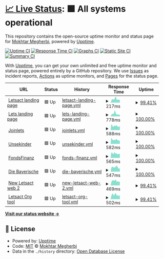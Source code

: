 # [📈 Live Status](https://emothek.github.io/lets_upptime): <!--live status--> **🟩 All systems operational**

This repository contains the open-source uptime monitor and status page for [Mokhtar Megherbi](https://emothek.github.io/lets_upptime), powered by [Upptime](https://github.com/upptime/upptime).

[![Uptime CI](https://github.com/emothek/lets_upptime/workflows/Uptime%20CI/badge.svg)](https://github.com/emothek/lets_upptime/actions?query=workflow%3A%22Uptime+CI%22)
[![Response Time CI](https://github.com/emothek/lets_upptime/workflows/Response%20Time%20CI/badge.svg)](https://github.com/emothek/lets_upptime/actions?query=workflow%3A%22Response+Time+CI%22)
[![Graphs CI](https://github.com/emothek/lets_upptime/workflows/Graphs%20CI/badge.svg)](https://github.com/emothek/lets_upptime/actions?query=workflow%3A%22Graphs+CI%22)
[![Static Site CI](https://github.com/emothek/lets_upptime/workflows/Static%20Site%20CI/badge.svg)](https://github.com/emothek/lets_upptime/actions?query=workflow%3A%22Static+Site+CI%22)
[![Summary CI](https://github.com/emothek/lets_upptime/workflows/Summary%20CI/badge.svg)](https://github.com/emothek/lets_upptime/actions?query=workflow%3A%22Summary+CI%22)

With [Upptime](https://upptime.js.org), you can get your own unlimited and free uptime monitor and status page, powered entirely by a GitHub repository. We use [Issues](https://github.com/emothek/lets_upptime/issues) as incident reports, [Actions](https://github.com/emothek/lets_upptime/actions) as uptime monitors, and [Pages](https://emothek.github.io/lets_upptime) for the status page.

<!--start: status pages-->
<!-- This summary is generated by Upptime (https://github.com/upptime/upptime) -->
<!-- Do not edit this manually, your changes will be overwritten -->
<!-- prettier-ignore -->
| URL | Status | History | Response Time | Uptime |
| --- | ------ | ------- | ------------- | ------ |
| <img alt="" src="https://favicons.githubusercontent.com/letsact.de" height="13"> [Letsact landing page](https://letsact.de) | 🟩 Up | [letsact-landing-page.yml](https://github.com/emothek/lets_upptime/commits/HEAD/history/letsact-landing-page.yml) | <details><summary><img alt="Response time graph" src="./graphs/letsact-landing-page/response-time-week.png" height="20"> 217ms</summary><br><a href="https://emothek.github.io/lets_upptime/history/letsact-landing-page"><img alt="Response time 217" src="https://img.shields.io/endpoint?url=https%3A%2F%2Fraw.githubusercontent.com%2Femothek%2Flets_upptime%2FHEAD%2Fapi%2Fletsact-landing-page%2Fresponse-time.json"></a><br><a href="https://emothek.github.io/lets_upptime/history/letsact-landing-page"><img alt="24-hour response time 196" src="https://img.shields.io/endpoint?url=https%3A%2F%2Fraw.githubusercontent.com%2Femothek%2Flets_upptime%2FHEAD%2Fapi%2Fletsact-landing-page%2Fresponse-time-day.json"></a><br><a href="https://emothek.github.io/lets_upptime/history/letsact-landing-page"><img alt="7-day response time 217" src="https://img.shields.io/endpoint?url=https%3A%2F%2Fraw.githubusercontent.com%2Femothek%2Flets_upptime%2FHEAD%2Fapi%2Fletsact-landing-page%2Fresponse-time-week.json"></a><br><a href="https://emothek.github.io/lets_upptime/history/letsact-landing-page"><img alt="30-day response time 217" src="https://img.shields.io/endpoint?url=https%3A%2F%2Fraw.githubusercontent.com%2Femothek%2Flets_upptime%2FHEAD%2Fapi%2Fletsact-landing-page%2Fresponse-time-month.json"></a><br><a href="https://emothek.github.io/lets_upptime/history/letsact-landing-page"><img alt="1-year response time 217" src="https://img.shields.io/endpoint?url=https%3A%2F%2Fraw.githubusercontent.com%2Femothek%2Flets_upptime%2FHEAD%2Fapi%2Fletsact-landing-page%2Fresponse-time-year.json"></a></details> | <details><summary><a href="https://emothek.github.io/lets_upptime/history/letsact-landing-page">99.41%</a></summary><a href="https://emothek.github.io/lets_upptime/history/letsact-landing-page"><img alt="All-time uptime 99.41%" src="https://img.shields.io/endpoint?url=https%3A%2F%2Fraw.githubusercontent.com%2Femothek%2Flets_upptime%2FHEAD%2Fapi%2Fletsact-landing-page%2Fuptime.json"></a><br><a href="https://emothek.github.io/lets_upptime/history/letsact-landing-page"><img alt="24-hour uptime 99.26%" src="https://img.shields.io/endpoint?url=https%3A%2F%2Fraw.githubusercontent.com%2Femothek%2Flets_upptime%2FHEAD%2Fapi%2Fletsact-landing-page%2Fuptime-day.json"></a><br><a href="https://emothek.github.io/lets_upptime/history/letsact-landing-page"><img alt="7-day uptime 99.41%" src="https://img.shields.io/endpoint?url=https%3A%2F%2Fraw.githubusercontent.com%2Femothek%2Flets_upptime%2FHEAD%2Fapi%2Fletsact-landing-page%2Fuptime-week.json"></a><br><a href="https://emothek.github.io/lets_upptime/history/letsact-landing-page"><img alt="30-day uptime 99.41%" src="https://img.shields.io/endpoint?url=https%3A%2F%2Fraw.githubusercontent.com%2Femothek%2Flets_upptime%2FHEAD%2Fapi%2Fletsact-landing-page%2Fuptime-month.json"></a><br><a href="https://emothek.github.io/lets_upptime/history/letsact-landing-page"><img alt="1-year uptime 99.41%" src="https://img.shields.io/endpoint?url=https%3A%2F%2Fraw.githubusercontent.com%2Femothek%2Flets_upptime%2FHEAD%2Fapi%2Fletsact-landing-page%2Fuptime-year.json"></a></details>
| <img alt="" src="https://favicons.githubusercontent.com/joinlets.de" height="13"> [Lets landing page](https://joinlets.de) | 🟩 Up | [lets-landing-page.yml](https://github.com/emothek/lets_upptime/commits/HEAD/history/lets-landing-page.yml) | <details><summary><img alt="Response time graph" src="./graphs/lets-landing-page/response-time-week.png" height="20"> 778ms</summary><br><a href="https://emothek.github.io/lets_upptime/history/lets-landing-page"><img alt="Response time 778" src="https://img.shields.io/endpoint?url=https%3A%2F%2Fraw.githubusercontent.com%2Femothek%2Flets_upptime%2FHEAD%2Fapi%2Flets-landing-page%2Fresponse-time.json"></a><br><a href="https://emothek.github.io/lets_upptime/history/lets-landing-page"><img alt="24-hour response time 527" src="https://img.shields.io/endpoint?url=https%3A%2F%2Fraw.githubusercontent.com%2Femothek%2Flets_upptime%2FHEAD%2Fapi%2Flets-landing-page%2Fresponse-time-day.json"></a><br><a href="https://emothek.github.io/lets_upptime/history/lets-landing-page"><img alt="7-day response time 778" src="https://img.shields.io/endpoint?url=https%3A%2F%2Fraw.githubusercontent.com%2Femothek%2Flets_upptime%2FHEAD%2Fapi%2Flets-landing-page%2Fresponse-time-week.json"></a><br><a href="https://emothek.github.io/lets_upptime/history/lets-landing-page"><img alt="30-day response time 778" src="https://img.shields.io/endpoint?url=https%3A%2F%2Fraw.githubusercontent.com%2Femothek%2Flets_upptime%2FHEAD%2Fapi%2Flets-landing-page%2Fresponse-time-month.json"></a><br><a href="https://emothek.github.io/lets_upptime/history/lets-landing-page"><img alt="1-year response time 778" src="https://img.shields.io/endpoint?url=https%3A%2F%2Fraw.githubusercontent.com%2Femothek%2Flets_upptime%2FHEAD%2Fapi%2Flets-landing-page%2Fresponse-time-year.json"></a></details> | <details><summary><a href="https://emothek.github.io/lets_upptime/history/lets-landing-page">100.00%</a></summary><a href="https://emothek.github.io/lets_upptime/history/lets-landing-page"><img alt="All-time uptime 100.00%" src="https://img.shields.io/endpoint?url=https%3A%2F%2Fraw.githubusercontent.com%2Femothek%2Flets_upptime%2FHEAD%2Fapi%2Flets-landing-page%2Fuptime.json"></a><br><a href="https://emothek.github.io/lets_upptime/history/lets-landing-page"><img alt="24-hour uptime 100.00%" src="https://img.shields.io/endpoint?url=https%3A%2F%2Fraw.githubusercontent.com%2Femothek%2Flets_upptime%2FHEAD%2Fapi%2Flets-landing-page%2Fuptime-day.json"></a><br><a href="https://emothek.github.io/lets_upptime/history/lets-landing-page"><img alt="7-day uptime 100.00%" src="https://img.shields.io/endpoint?url=https%3A%2F%2Fraw.githubusercontent.com%2Femothek%2Flets_upptime%2FHEAD%2Fapi%2Flets-landing-page%2Fuptime-week.json"></a><br><a href="https://emothek.github.io/lets_upptime/history/lets-landing-page"><img alt="30-day uptime 100.00%" src="https://img.shields.io/endpoint?url=https%3A%2F%2Fraw.githubusercontent.com%2Femothek%2Flets_upptime%2FHEAD%2Fapi%2Flets-landing-page%2Fuptime-month.json"></a><br><a href="https://emothek.github.io/lets_upptime/history/lets-landing-page"><img alt="1-year uptime 100.00%" src="https://img.shields.io/endpoint?url=https%3A%2F%2Fraw.githubusercontent.com%2Femothek%2Flets_upptime%2FHEAD%2Fapi%2Flets-landing-page%2Fuptime-year.json"></a></details>
| <img alt="" src="https://favicons.githubusercontent.com/app.joinlets.de" height="13"> [Joinlets](https://app.joinlets.de) | 🟩 Up | [joinlets.yml](https://github.com/emothek/lets_upptime/commits/HEAD/history/joinlets.yml) | <details><summary><img alt="Response time graph" src="./graphs/joinlets/response-time-week.png" height="20"> 588ms</summary><br><a href="https://emothek.github.io/lets_upptime/history/joinlets"><img alt="Response time 588" src="https://img.shields.io/endpoint?url=https%3A%2F%2Fraw.githubusercontent.com%2Femothek%2Flets_upptime%2FHEAD%2Fapi%2Fjoinlets%2Fresponse-time.json"></a><br><a href="https://emothek.github.io/lets_upptime/history/joinlets"><img alt="24-hour response time 508" src="https://img.shields.io/endpoint?url=https%3A%2F%2Fraw.githubusercontent.com%2Femothek%2Flets_upptime%2FHEAD%2Fapi%2Fjoinlets%2Fresponse-time-day.json"></a><br><a href="https://emothek.github.io/lets_upptime/history/joinlets"><img alt="7-day response time 588" src="https://img.shields.io/endpoint?url=https%3A%2F%2Fraw.githubusercontent.com%2Femothek%2Flets_upptime%2FHEAD%2Fapi%2Fjoinlets%2Fresponse-time-week.json"></a><br><a href="https://emothek.github.io/lets_upptime/history/joinlets"><img alt="30-day response time 588" src="https://img.shields.io/endpoint?url=https%3A%2F%2Fraw.githubusercontent.com%2Femothek%2Flets_upptime%2FHEAD%2Fapi%2Fjoinlets%2Fresponse-time-month.json"></a><br><a href="https://emothek.github.io/lets_upptime/history/joinlets"><img alt="1-year response time 588" src="https://img.shields.io/endpoint?url=https%3A%2F%2Fraw.githubusercontent.com%2Femothek%2Flets_upptime%2FHEAD%2Fapi%2Fjoinlets%2Fresponse-time-year.json"></a></details> | <details><summary><a href="https://emothek.github.io/lets_upptime/history/joinlets">100.00%</a></summary><a href="https://emothek.github.io/lets_upptime/history/joinlets"><img alt="All-time uptime 100.00%" src="https://img.shields.io/endpoint?url=https%3A%2F%2Fraw.githubusercontent.com%2Femothek%2Flets_upptime%2FHEAD%2Fapi%2Fjoinlets%2Fuptime.json"></a><br><a href="https://emothek.github.io/lets_upptime/history/joinlets"><img alt="24-hour uptime 100.00%" src="https://img.shields.io/endpoint?url=https%3A%2F%2Fraw.githubusercontent.com%2Femothek%2Flets_upptime%2FHEAD%2Fapi%2Fjoinlets%2Fuptime-day.json"></a><br><a href="https://emothek.github.io/lets_upptime/history/joinlets"><img alt="7-day uptime 100.00%" src="https://img.shields.io/endpoint?url=https%3A%2F%2Fraw.githubusercontent.com%2Femothek%2Flets_upptime%2FHEAD%2Fapi%2Fjoinlets%2Fuptime-week.json"></a><br><a href="https://emothek.github.io/lets_upptime/history/joinlets"><img alt="30-day uptime 100.00%" src="https://img.shields.io/endpoint?url=https%3A%2F%2Fraw.githubusercontent.com%2Femothek%2Flets_upptime%2FHEAD%2Fapi%2Fjoinlets%2Fuptime-month.json"></a><br><a href="https://emothek.github.io/lets_upptime/history/joinlets"><img alt="1-year uptime 100.00%" src="https://img.shields.io/endpoint?url=https%3A%2F%2Fraw.githubusercontent.com%2Femothek%2Flets_upptime%2FHEAD%2Fapi%2Fjoinlets%2Fuptime-year.json"></a></details>
| <img alt="" src="https://favicons.githubusercontent.com/undekinder.joinlets.de" height="13"> [Unsekinder](https://undekinder.joinlets.de) | 🟩 Up | [unsekinder.yml](https://github.com/emothek/lets_upptime/commits/HEAD/history/unsekinder.yml) | <details><summary><img alt="Response time graph" src="./graphs/unsekinder/response-time-week.png" height="20"> 582ms</summary><br><a href="https://emothek.github.io/lets_upptime/history/unsekinder"><img alt="Response time 582" src="https://img.shields.io/endpoint?url=https%3A%2F%2Fraw.githubusercontent.com%2Femothek%2Flets_upptime%2FHEAD%2Fapi%2Funsekinder%2Fresponse-time.json"></a><br><a href="https://emothek.github.io/lets_upptime/history/unsekinder"><img alt="24-hour response time 499" src="https://img.shields.io/endpoint?url=https%3A%2F%2Fraw.githubusercontent.com%2Femothek%2Flets_upptime%2FHEAD%2Fapi%2Funsekinder%2Fresponse-time-day.json"></a><br><a href="https://emothek.github.io/lets_upptime/history/unsekinder"><img alt="7-day response time 582" src="https://img.shields.io/endpoint?url=https%3A%2F%2Fraw.githubusercontent.com%2Femothek%2Flets_upptime%2FHEAD%2Fapi%2Funsekinder%2Fresponse-time-week.json"></a><br><a href="https://emothek.github.io/lets_upptime/history/unsekinder"><img alt="30-day response time 582" src="https://img.shields.io/endpoint?url=https%3A%2F%2Fraw.githubusercontent.com%2Femothek%2Flets_upptime%2FHEAD%2Fapi%2Funsekinder%2Fresponse-time-month.json"></a><br><a href="https://emothek.github.io/lets_upptime/history/unsekinder"><img alt="1-year response time 582" src="https://img.shields.io/endpoint?url=https%3A%2F%2Fraw.githubusercontent.com%2Femothek%2Flets_upptime%2FHEAD%2Fapi%2Funsekinder%2Fresponse-time-year.json"></a></details> | <details><summary><a href="https://emothek.github.io/lets_upptime/history/unsekinder">100.00%</a></summary><a href="https://emothek.github.io/lets_upptime/history/unsekinder"><img alt="All-time uptime 100.00%" src="https://img.shields.io/endpoint?url=https%3A%2F%2Fraw.githubusercontent.com%2Femothek%2Flets_upptime%2FHEAD%2Fapi%2Funsekinder%2Fuptime.json"></a><br><a href="https://emothek.github.io/lets_upptime/history/unsekinder"><img alt="24-hour uptime 100.00%" src="https://img.shields.io/endpoint?url=https%3A%2F%2Fraw.githubusercontent.com%2Femothek%2Flets_upptime%2FHEAD%2Fapi%2Funsekinder%2Fuptime-day.json"></a><br><a href="https://emothek.github.io/lets_upptime/history/unsekinder"><img alt="7-day uptime 100.00%" src="https://img.shields.io/endpoint?url=https%3A%2F%2Fraw.githubusercontent.com%2Femothek%2Flets_upptime%2FHEAD%2Fapi%2Funsekinder%2Fuptime-week.json"></a><br><a href="https://emothek.github.io/lets_upptime/history/unsekinder"><img alt="30-day uptime 100.00%" src="https://img.shields.io/endpoint?url=https%3A%2F%2Fraw.githubusercontent.com%2Femothek%2Flets_upptime%2FHEAD%2Fapi%2Funsekinder%2Fuptime-month.json"></a><br><a href="https://emothek.github.io/lets_upptime/history/unsekinder"><img alt="1-year uptime 100.00%" src="https://img.shields.io/endpoint?url=https%3A%2F%2Fraw.githubusercontent.com%2Femothek%2Flets_upptime%2FHEAD%2Fapi%2Funsekinder%2Fuptime-year.json"></a></details>
| <img alt="" src="https://favicons.githubusercontent.com/fondsfinanz.joinlets.de" height="13"> [FondsFinanz](https://fondsfinanz.joinlets.de) | 🟩 Up | [fonds-finanz.yml](https://github.com/emothek/lets_upptime/commits/HEAD/history/fonds-finanz.yml) | <details><summary><img alt="Response time graph" src="./graphs/fonds-finanz/response-time-week.png" height="20"> 565ms</summary><br><a href="https://emothek.github.io/lets_upptime/history/fonds-finanz"><img alt="Response time 565" src="https://img.shields.io/endpoint?url=https%3A%2F%2Fraw.githubusercontent.com%2Femothek%2Flets_upptime%2FHEAD%2Fapi%2Ffonds-finanz%2Fresponse-time.json"></a><br><a href="https://emothek.github.io/lets_upptime/history/fonds-finanz"><img alt="24-hour response time 505" src="https://img.shields.io/endpoint?url=https%3A%2F%2Fraw.githubusercontent.com%2Femothek%2Flets_upptime%2FHEAD%2Fapi%2Ffonds-finanz%2Fresponse-time-day.json"></a><br><a href="https://emothek.github.io/lets_upptime/history/fonds-finanz"><img alt="7-day response time 565" src="https://img.shields.io/endpoint?url=https%3A%2F%2Fraw.githubusercontent.com%2Femothek%2Flets_upptime%2FHEAD%2Fapi%2Ffonds-finanz%2Fresponse-time-week.json"></a><br><a href="https://emothek.github.io/lets_upptime/history/fonds-finanz"><img alt="30-day response time 565" src="https://img.shields.io/endpoint?url=https%3A%2F%2Fraw.githubusercontent.com%2Femothek%2Flets_upptime%2FHEAD%2Fapi%2Ffonds-finanz%2Fresponse-time-month.json"></a><br><a href="https://emothek.github.io/lets_upptime/history/fonds-finanz"><img alt="1-year response time 565" src="https://img.shields.io/endpoint?url=https%3A%2F%2Fraw.githubusercontent.com%2Femothek%2Flets_upptime%2FHEAD%2Fapi%2Ffonds-finanz%2Fresponse-time-year.json"></a></details> | <details><summary><a href="https://emothek.github.io/lets_upptime/history/fonds-finanz">100.00%</a></summary><a href="https://emothek.github.io/lets_upptime/history/fonds-finanz"><img alt="All-time uptime 100.00%" src="https://img.shields.io/endpoint?url=https%3A%2F%2Fraw.githubusercontent.com%2Femothek%2Flets_upptime%2FHEAD%2Fapi%2Ffonds-finanz%2Fuptime.json"></a><br><a href="https://emothek.github.io/lets_upptime/history/fonds-finanz"><img alt="24-hour uptime 100.00%" src="https://img.shields.io/endpoint?url=https%3A%2F%2Fraw.githubusercontent.com%2Femothek%2Flets_upptime%2FHEAD%2Fapi%2Ffonds-finanz%2Fuptime-day.json"></a><br><a href="https://emothek.github.io/lets_upptime/history/fonds-finanz"><img alt="7-day uptime 100.00%" src="https://img.shields.io/endpoint?url=https%3A%2F%2Fraw.githubusercontent.com%2Femothek%2Flets_upptime%2FHEAD%2Fapi%2Ffonds-finanz%2Fuptime-week.json"></a><br><a href="https://emothek.github.io/lets_upptime/history/fonds-finanz"><img alt="30-day uptime 100.00%" src="https://img.shields.io/endpoint?url=https%3A%2F%2Fraw.githubusercontent.com%2Femothek%2Flets_upptime%2FHEAD%2Fapi%2Ffonds-finanz%2Fuptime-month.json"></a><br><a href="https://emothek.github.io/lets_upptime/history/fonds-finanz"><img alt="1-year uptime 100.00%" src="https://img.shields.io/endpoint?url=https%3A%2F%2Fraw.githubusercontent.com%2Femothek%2Flets_upptime%2FHEAD%2Fapi%2Ffonds-finanz%2Fuptime-year.json"></a></details>
| <img alt="" src="https://favicons.githubusercontent.com/diebayerische.joinlets.de" height="13"> [Die Bayerische](https://diebayerische.joinlets.de) | 🟩 Up | [die-bayerische.yml](https://github.com/emothek/lets_upptime/commits/HEAD/history/die-bayerische.yml) | <details><summary><img alt="Response time graph" src="./graphs/die-bayerische/response-time-week.png" height="20"> 547ms</summary><br><a href="https://emothek.github.io/lets_upptime/history/die-bayerische"><img alt="Response time 547" src="https://img.shields.io/endpoint?url=https%3A%2F%2Fraw.githubusercontent.com%2Femothek%2Flets_upptime%2FHEAD%2Fapi%2Fdie-bayerische%2Fresponse-time.json"></a><br><a href="https://emothek.github.io/lets_upptime/history/die-bayerische"><img alt="24-hour response time 507" src="https://img.shields.io/endpoint?url=https%3A%2F%2Fraw.githubusercontent.com%2Femothek%2Flets_upptime%2FHEAD%2Fapi%2Fdie-bayerische%2Fresponse-time-day.json"></a><br><a href="https://emothek.github.io/lets_upptime/history/die-bayerische"><img alt="7-day response time 547" src="https://img.shields.io/endpoint?url=https%3A%2F%2Fraw.githubusercontent.com%2Femothek%2Flets_upptime%2FHEAD%2Fapi%2Fdie-bayerische%2Fresponse-time-week.json"></a><br><a href="https://emothek.github.io/lets_upptime/history/die-bayerische"><img alt="30-day response time 547" src="https://img.shields.io/endpoint?url=https%3A%2F%2Fraw.githubusercontent.com%2Femothek%2Flets_upptime%2FHEAD%2Fapi%2Fdie-bayerische%2Fresponse-time-month.json"></a><br><a href="https://emothek.github.io/lets_upptime/history/die-bayerische"><img alt="1-year response time 547" src="https://img.shields.io/endpoint?url=https%3A%2F%2Fraw.githubusercontent.com%2Femothek%2Flets_upptime%2FHEAD%2Fapi%2Fdie-bayerische%2Fresponse-time-year.json"></a></details> | <details><summary><a href="https://emothek.github.io/lets_upptime/history/die-bayerische">100.00%</a></summary><a href="https://emothek.github.io/lets_upptime/history/die-bayerische"><img alt="All-time uptime 100.00%" src="https://img.shields.io/endpoint?url=https%3A%2F%2Fraw.githubusercontent.com%2Femothek%2Flets_upptime%2FHEAD%2Fapi%2Fdie-bayerische%2Fuptime.json"></a><br><a href="https://emothek.github.io/lets_upptime/history/die-bayerische"><img alt="24-hour uptime 100.00%" src="https://img.shields.io/endpoint?url=https%3A%2F%2Fraw.githubusercontent.com%2Femothek%2Flets_upptime%2FHEAD%2Fapi%2Fdie-bayerische%2Fuptime-day.json"></a><br><a href="https://emothek.github.io/lets_upptime/history/die-bayerische"><img alt="7-day uptime 100.00%" src="https://img.shields.io/endpoint?url=https%3A%2F%2Fraw.githubusercontent.com%2Femothek%2Flets_upptime%2FHEAD%2Fapi%2Fdie-bayerische%2Fuptime-week.json"></a><br><a href="https://emothek.github.io/lets_upptime/history/die-bayerische"><img alt="30-day uptime 100.00%" src="https://img.shields.io/endpoint?url=https%3A%2F%2Fraw.githubusercontent.com%2Femothek%2Flets_upptime%2FHEAD%2Fapi%2Fdie-bayerische%2Fuptime-month.json"></a><br><a href="https://emothek.github.io/lets_upptime/history/die-bayerische"><img alt="1-year uptime 100.00%" src="https://img.shields.io/endpoint?url=https%3A%2F%2Fraw.githubusercontent.com%2Femothek%2Flets_upptime%2FHEAD%2Fapi%2Fdie-bayerische%2Fuptime-year.json"></a></details>
| <img alt="" src="https://favicons.githubusercontent.com/app.letsact.de" height="13"> [New Letsact web 2](https://app.letsact.de) | 🟩 Up | [new-letsact-web-2.yml](https://github.com/emothek/lets_upptime/commits/HEAD/history/new-letsact-web-2.yml) | <details><summary><img alt="Response time graph" src="./graphs/new-letsact-web-2/response-time-week.png" height="20"> 469ms</summary><br><a href="https://emothek.github.io/lets_upptime/history/new-letsact-web-2"><img alt="Response time 469" src="https://img.shields.io/endpoint?url=https%3A%2F%2Fraw.githubusercontent.com%2Femothek%2Flets_upptime%2FHEAD%2Fapi%2Fnew-letsact-web-2%2Fresponse-time.json"></a><br><a href="https://emothek.github.io/lets_upptime/history/new-letsact-web-2"><img alt="24-hour response time 409" src="https://img.shields.io/endpoint?url=https%3A%2F%2Fraw.githubusercontent.com%2Femothek%2Flets_upptime%2FHEAD%2Fapi%2Fnew-letsact-web-2%2Fresponse-time-day.json"></a><br><a href="https://emothek.github.io/lets_upptime/history/new-letsact-web-2"><img alt="7-day response time 469" src="https://img.shields.io/endpoint?url=https%3A%2F%2Fraw.githubusercontent.com%2Femothek%2Flets_upptime%2FHEAD%2Fapi%2Fnew-letsact-web-2%2Fresponse-time-week.json"></a><br><a href="https://emothek.github.io/lets_upptime/history/new-letsact-web-2"><img alt="30-day response time 469" src="https://img.shields.io/endpoint?url=https%3A%2F%2Fraw.githubusercontent.com%2Femothek%2Flets_upptime%2FHEAD%2Fapi%2Fnew-letsact-web-2%2Fresponse-time-month.json"></a><br><a href="https://emothek.github.io/lets_upptime/history/new-letsact-web-2"><img alt="1-year response time 469" src="https://img.shields.io/endpoint?url=https%3A%2F%2Fraw.githubusercontent.com%2Femothek%2Flets_upptime%2FHEAD%2Fapi%2Fnew-letsact-web-2%2Fresponse-time-year.json"></a></details> | <details><summary><a href="https://emothek.github.io/lets_upptime/history/new-letsact-web-2">99.41%</a></summary><a href="https://emothek.github.io/lets_upptime/history/new-letsact-web-2"><img alt="All-time uptime 99.41%" src="https://img.shields.io/endpoint?url=https%3A%2F%2Fraw.githubusercontent.com%2Femothek%2Flets_upptime%2FHEAD%2Fapi%2Fnew-letsact-web-2%2Fuptime.json"></a><br><a href="https://emothek.github.io/lets_upptime/history/new-letsact-web-2"><img alt="24-hour uptime 99.26%" src="https://img.shields.io/endpoint?url=https%3A%2F%2Fraw.githubusercontent.com%2Femothek%2Flets_upptime%2FHEAD%2Fapi%2Fnew-letsact-web-2%2Fuptime-day.json"></a><br><a href="https://emothek.github.io/lets_upptime/history/new-letsact-web-2"><img alt="7-day uptime 99.41%" src="https://img.shields.io/endpoint?url=https%3A%2F%2Fraw.githubusercontent.com%2Femothek%2Flets_upptime%2FHEAD%2Fapi%2Fnew-letsact-web-2%2Fuptime-week.json"></a><br><a href="https://emothek.github.io/lets_upptime/history/new-letsact-web-2"><img alt="30-day uptime 99.41%" src="https://img.shields.io/endpoint?url=https%3A%2F%2Fraw.githubusercontent.com%2Femothek%2Flets_upptime%2FHEAD%2Fapi%2Fnew-letsact-web-2%2Fuptime-month.json"></a><br><a href="https://emothek.github.io/lets_upptime/history/new-letsact-web-2"><img alt="1-year uptime 99.41%" src="https://img.shields.io/endpoint?url=https%3A%2F%2Fraw.githubusercontent.com%2Femothek%2Flets_upptime%2FHEAD%2Fapi%2Fnew-letsact-web-2%2Fuptime-year.json"></a></details>
| <img alt="" src="https://favicons.githubusercontent.com/org.letsact.de" height="13"> [Letsact Org tool](https://org.letsact.de) | 🟩 Up | [letsact-org-tool.yml](https://github.com/emothek/lets_upptime/commits/HEAD/history/letsact-org-tool.yml) | <details><summary><img alt="Response time graph" src="./graphs/letsact-org-tool/response-time-week.png" height="20"> 502ms</summary><br><a href="https://emothek.github.io/lets_upptime/history/letsact-org-tool"><img alt="Response time 502" src="https://img.shields.io/endpoint?url=https%3A%2F%2Fraw.githubusercontent.com%2Femothek%2Flets_upptime%2FHEAD%2Fapi%2Fletsact-org-tool%2Fresponse-time.json"></a><br><a href="https://emothek.github.io/lets_upptime/history/letsact-org-tool"><img alt="24-hour response time 417" src="https://img.shields.io/endpoint?url=https%3A%2F%2Fraw.githubusercontent.com%2Femothek%2Flets_upptime%2FHEAD%2Fapi%2Fletsact-org-tool%2Fresponse-time-day.json"></a><br><a href="https://emothek.github.io/lets_upptime/history/letsact-org-tool"><img alt="7-day response time 502" src="https://img.shields.io/endpoint?url=https%3A%2F%2Fraw.githubusercontent.com%2Femothek%2Flets_upptime%2FHEAD%2Fapi%2Fletsact-org-tool%2Fresponse-time-week.json"></a><br><a href="https://emothek.github.io/lets_upptime/history/letsact-org-tool"><img alt="30-day response time 502" src="https://img.shields.io/endpoint?url=https%3A%2F%2Fraw.githubusercontent.com%2Femothek%2Flets_upptime%2FHEAD%2Fapi%2Fletsact-org-tool%2Fresponse-time-month.json"></a><br><a href="https://emothek.github.io/lets_upptime/history/letsact-org-tool"><img alt="1-year response time 502" src="https://img.shields.io/endpoint?url=https%3A%2F%2Fraw.githubusercontent.com%2Femothek%2Flets_upptime%2FHEAD%2Fapi%2Fletsact-org-tool%2Fresponse-time-year.json"></a></details> | <details><summary><a href="https://emothek.github.io/lets_upptime/history/letsact-org-tool">99.41%</a></summary><a href="https://emothek.github.io/lets_upptime/history/letsact-org-tool"><img alt="All-time uptime 99.41%" src="https://img.shields.io/endpoint?url=https%3A%2F%2Fraw.githubusercontent.com%2Femothek%2Flets_upptime%2FHEAD%2Fapi%2Fletsact-org-tool%2Fuptime.json"></a><br><a href="https://emothek.github.io/lets_upptime/history/letsact-org-tool"><img alt="24-hour uptime 99.26%" src="https://img.shields.io/endpoint?url=https%3A%2F%2Fraw.githubusercontent.com%2Femothek%2Flets_upptime%2FHEAD%2Fapi%2Fletsact-org-tool%2Fuptime-day.json"></a><br><a href="https://emothek.github.io/lets_upptime/history/letsact-org-tool"><img alt="7-day uptime 99.41%" src="https://img.shields.io/endpoint?url=https%3A%2F%2Fraw.githubusercontent.com%2Femothek%2Flets_upptime%2FHEAD%2Fapi%2Fletsact-org-tool%2Fuptime-week.json"></a><br><a href="https://emothek.github.io/lets_upptime/history/letsact-org-tool"><img alt="30-day uptime 99.41%" src="https://img.shields.io/endpoint?url=https%3A%2F%2Fraw.githubusercontent.com%2Femothek%2Flets_upptime%2FHEAD%2Fapi%2Fletsact-org-tool%2Fuptime-month.json"></a><br><a href="https://emothek.github.io/lets_upptime/history/letsact-org-tool"><img alt="1-year uptime 99.41%" src="https://img.shields.io/endpoint?url=https%3A%2F%2Fraw.githubusercontent.com%2Femothek%2Flets_upptime%2FHEAD%2Fapi%2Fletsact-org-tool%2Fuptime-year.json"></a></details>

<!--end: status pages-->

[**Visit our status website →**](https://emothek.github.io/lets_upptime)

## 📄 License

- Powered by: [Upptime](https://github.com/upptime/upptime)
- Code: [MIT](./LICENSE) © [Mokhtar Megherbi](https://emothek.github.io/lets_upptime)
- Data in the `./history` directory: [Open Database License](https://opendatacommons.org/licenses/odbl/1-0/)
